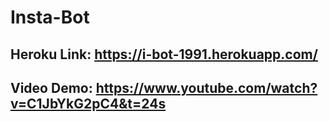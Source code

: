# Insta-Bot

## Heroku Link: https://i-bot-1991.herokuapp.com/

## Video Demo: https://www.youtube.com/watch?v=C1JbYkG2pC4&t=24s